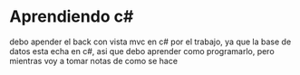 # Aprendiendo c#

debo apender el back con vista mvc en c# por el trabajo, ya que la base de datos esta echa en c#, asi que debo aprender como programarlo, pero mientras voy a tomar notas de como se hace 